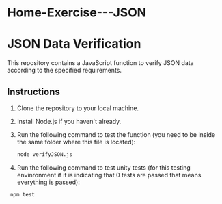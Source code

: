 # Home-Exercise---JSON

# JSON Data Verification

This repository contains a JavaScript function to verify JSON data according to the specified requirements.

## Instructions

1. Clone the repository to your local machine.
2. Install Node.js if you haven't already.
3. Run the following command to test the function (you need to be inside the same folder where this file is located):

   ```bash
   node verifyJSON.js

4. Run the following command to test unity tests (for this testing envinronment if it is indicating that 0 tests are passed that means everything is passed):

  ```bash
   npm test
